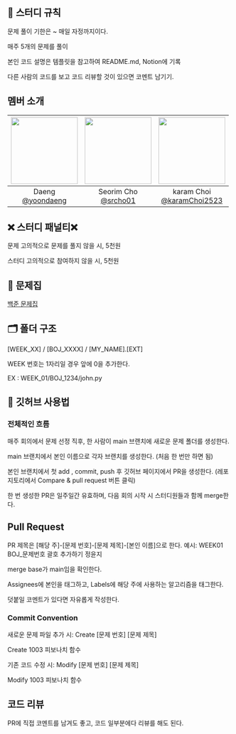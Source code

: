 ## 📃 스터디 규칙
문제 풀이 기한은 ~ 매일 자정까지이다.

매주 5개의 문제를 풀이

본인 코드 설명은 템플릿을 참고하여 README.md, Notion에 기록

다른 사람의 코드를 보고 코드 리뷰할 것이 있으면 코멘트 남기기.

## 멤버 소개
|<img src="https://avatars.githubusercontent.com/u/89900251?v=4" width="150" height="150"/>|<img src="https://avatars.githubusercontent.com/u/84137164?v=4" width="150" height="150"/>|<img src="https://avatars.githubusercontent.com/u/86296569?v=4" width="150" height="150"/>|
|:-:|:-:|:-:|
|Daeng<br/>[@yoondaeng](https://github.com/yoondaeng)|Seorim Cho<br/>[@srcho01](https://github.com/srcho01)|karam Choi<br/>[@karamChoi2523](https://github.com/karamChoi2523)|


## ❌ 스터디 패널티❌
문제 고의적으로 문제를 풀지 않을 시, 5천원

스터디 고의적으로 참여하지 않을 시, 5천원

## 📕 문제집
[백준 문제집](https://www.acmicpc.net/group/practice/23962)

## 🗂 폴더 구조

[WEEK_XX] / [BOJ_XXXX] / [MY_NAME].[EXT]

WEEK 번호는 1자리일 경우 앞에 0을 추가한다.

EX : WEEK_01/BOJ_1234/john.py

## 🔎 깃허브 사용법
### 전체적인 흐름

매주 회의에서 문제 선정 직후, 한 사람이 main 브랜치에 새로운 문제 폴더를 생성한다.

main 브랜치에서 본인 이름으로 각자 브랜치를 생성한다. (처음 한 번만 하면 됨)

본인 브랜치에서 첫 add , commit, push 후 깃허브 페이지에서 PR을 생성한다. (레포지토리에서 Compare & pull request 버튼 클릭)

한 번 생성한 PR은 일주일간 유효하며, 다음 회의 시작 시 스터디원들과 함께 merge한다.

## Pull Request

PR 제목은 [해당 주]-[문제 번호]-[문제 제목]-[본인 이름]으로 한다. 예시: WEEK01 BOJ_문제번호 괄호 추가하기 정윤지

merge base가 main임을 확인한다.

Assignees에 본인을 태그하고, Labels에 해당 주에 사용하는 알고리즘을 태그한다.

덧붙일 코멘트가 있다면 자유롭게 작성한다.

### Commit Convention

새로운 문제 파일 추가 시: Create [문제 번호] [문제 제목]

Create 1003 피보나치 함수

기존 코드 수정 시: Modify [문제 번호] [문제 제목]

Modify 1003 피보나치 함수

## 코드 리뷰
PR에 직접 코멘트를 남겨도 좋고, 코드 일부분에다 리뷰를 해도 된다.
